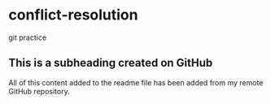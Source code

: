 # conflict-resolution
git practice
## This is a subheading created on GitHub

All of this content added to the readme file has been added from my remote GitHub repository.
